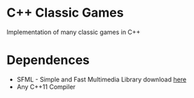 # C++ Classic Games
Implementation of many classic games in C++

# Dependences

 - SFML - Simple and Fast Multimedia Library 
    download [here](https://www.sfml-dev.org/download.php)
 - Any C++11 Compiler
